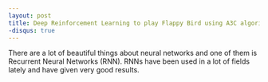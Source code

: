 ```yaml
---
layout: post
title: Deep Reinforcement Learning to play Flappy Bird using A3C algorithm
-disqus: true
---
```


There are a lot of beautiful things about neural networks and one of them is Recurrent Neural Networks (RNN). RNNs have been used in a lot of fields lately and have given very good results.

